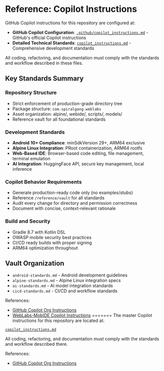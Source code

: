 # Reference: Copilot Instructions

GitHub Copilot instructions for this repository are configured at:

- **GitHub Copilot Configuration**: [`.github/copilot_instructions.md`](https://github.com/spiralgang/WebLabs-MobIDE/blob/main/.github/copilot_instructions.md) - GitHub's official Copilot instructions
- **Detailed Technical Standards**: [`copilot_instructions.md`](https://github.com/spiralgang/WebLabs-MobIDE/blob/main/copilot_instructions.md) - Comprehensive development standards

All coding, refactoring, and documentation must comply with the standards and workflow described in these files.

## Key Standards Summary

### Repository Structure
- Strict enforcement of production-grade directory tree
- Package structure: `com.spiralgang.weblabs`
- Asset organization: alpine/, webide/, scripts/, models/
- Reference vault for all foundational standards

### Development Standards
- **Android 10+ Compliance**: minSdkVersion 29+, ARM64 exclusive
- **Alpine Linux Integration**: PRoot containerization, ARM64 rootfs
- **Web-Based IDE**: Browser-based code editing, file management, terminal emulation
- **AI Integration**: HuggingFace API, secure key management, local inference

### Copilot Behavior Requirements
- Generate production-ready code only (no examples/stubs)
- Reference `/reference/vault` for all standards
- Audit every change for directory and permission correctness
- Document with concise, context-relevant rationale

### Build and Security
- Gradle 8.7 with Kotlin DSL
- OWASP mobile security best practices
- CI/CD ready builds with proper signing
- ARM64 optimization throughout

## Vault Organization
- `android-standards.md` - Android development guidelines
- `alpine-standards.md` - Alpine Linux integration specs
- `ai-standards.md` - AI model integration standards
- `cicd-standards.md` - CI/CD and workflow standards

References:
- [GitHub Copilot Org Instructions](https://docs.github.com/en/copilot/customizing-copilot/adding-organization-custom-instructions-for-github-copilot)
- [WebLabs-MobIDE Copilot Instructions](../copilot_instructions.md)
=======
The master Copilot instructions for this repository are located at:

[`copilot_instructions.md`](https://github.com/spiralgang/WebLabs-MobIDE/blob/main/copilot_instructions.md)

All coding, refactoring, and documentation must comply with the standards and workflow described there.

References:  
- [GitHub Copilot Org Instructions](https://docs.github.com/en/copilot/customizing-copilot/adding-organization-custom-instructions-for-github-copilot)

